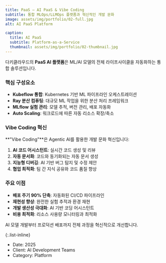 ```yaml
---
title: PaaS — AI PaaS & Vibe Coding
subtitle: 통합 MLOps/LLMOps 플랫폼과 혁신적인 개발 문화
image: assets/img/portfolio/02-full.jpg
alt: AI PaaS Platform

caption:
  title: AI PaaS
  subtitle: Platform-as-a-Service
  thumbnail: assets/img/portfolio/02-thumbnail.jpg
---
```


다키클라우드의 **PaaS AI 플랫폼**은 ML/AI 모델의 전체 라이프사이클을 자동화하는 통합 솔루션입니다.

### 핵심 구성요소

- **Kubeflow 통합**: Kubernetes 기반 ML 파이프라인 오케스트레이션
- **Ray 분산 컴퓨팅**: 대규모 ML 작업을 위한 분산 처리 프레임워크
- **MLflow 실험 관리**: 모델 추적, 버전 관리, 배포 자동화
- **Auto Scaling**: 워크로드에 따른 자동 리소스 확장/축소

### Vibe Coding 혁신

**"Vibe Coding"**은 Agentic AI를 활용한 개발 문화 혁신입니다:

1. **AI 코드 어시스턴트**: 실시간 코드 생성 및 리뷰
2. **자동 문서화**: 코드와 동기화되는 자동 문서 생성
3. **지능형 디버깅**: AI 기반 버그 탐지 및 수정 제안
4. **협업 최적화**: 팀 간 지식 공유와 코드 품질 향상

### 주요 이점

- **배포 주기 90% 단축**: 자동화된 CI/CD 파이프라인
- **재현성 향상**: 완전한 실험 추적과 환경 재현
- **개발 생산성 극대화**: AI 기반 코딩 어시스턴트
- **비용 최적화**: 리소스 사용량 모니터링과 최적화

AI 모델 개발부터 프로덕션 배포까지 전체 과정을 혁신적으로 개선합니다.

{:.list-inline}
- Date: 2025
- Client: AI Development Teams
- Category: Platform
